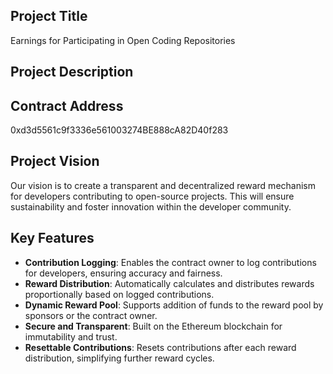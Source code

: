 

## Project Title
Earnings for Participating in Open Coding Repositories

## Project Description

## Contract Address
0xd3d5561c9f3336e561003274BE888cA82D40f283

## Project Vision
Our vision is to create a transparent and decentralized reward mechanism for developers contributing to open-source projects. This will ensure sustainability and foster innovation within the developer community.

## Key Features
- **Contribution Logging**: Enables the contract owner to log contributions for developers, ensuring accuracy and fairness.
- **Reward Distribution**: Automatically calculates and distributes rewards proportionally based on logged contributions.
- **Dynamic Reward Pool**: Supports addition of funds to the reward pool by sponsors or the contract owner.
- **Secure and Transparent**: Built on the Ethereum blockchain for immutability and trust.
- **Resettable Contributions**: Resets contributions after each reward distribution, simplifying further reward cycles.
